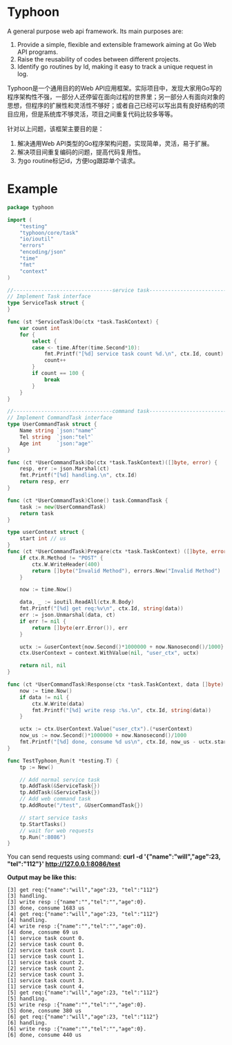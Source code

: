 # Typhoon
A general purpose web api framework. Its main purposes are:
1. Provide a simple, flexible and extensible framework aiming at Go Web API programs.
2. Raise the reusability of codes between different projects.
3. Identify go routines by Id, making it easy to track a unique request in log.

Typhoon是一个通用目的的Web API应用框架。实际项目中，发现大家用Go写的程序架构性不强，一部分人还停留在面向过程的世界里；另一部分人有面向对象的思想，但程序的扩展性和灵活性不够好；或者自己已经可以写出具有良好结构的项目应用，但是系统库不够灵活，项目之间重复代码比较多等等。

针对以上问题，该框架主要目的是：
1. 解决通用Web API类型的Go程序架构问题，实现简单，灵活，易于扩展。
2. 解决项目间重复编码的问题，提高代码复用性。
3. 为go routine标记id，方便log跟踪单个请求。

# Example

```go
package typhoon

import (
	"testing"
	"typhoon/core/task"
	"io/ioutil"
	"errors"
	"encoding/json"
	"time"
	"fmt"
	"context"
)

//--------------------------------service task----------------------------------
// Implement Task interface
type ServiceTask struct {
}

func (st *ServiceTask)Do(ctx *task.TaskContext) {
	var count int
	for {
		select {
		case <- time.After(time.Second*10):
			fmt.Printf("[%d] service task count %d.\n", ctx.Id, count)
			count++
		}
		if count == 100 {
			break
		}
	}
}

//--------------------------------command task----------------------------------
// Implement CommandTask interface
type UserCommandTask struct {
	Name string `json:"name"`
	Tel string 	`json:"tel"`
	Age int 	`json:"age"`
}

func (ct *UserCommandTask)Do(ctx *task.TaskContext)([]byte, error) {
	resp, err := json.Marshal(ct)
	fmt.Printf("[%d] handling.\n", ctx.Id)
	return resp, err
}

func (ct *UserCommandTask)Clone() task.CommandTask {
	task := new(UserCommandTask)
	return task
}

type userContext struct {
	start int // us
}
func (ct *UserCommandTask)Prepare(ctx *task.TaskContext) ([]byte, error) {
	if ctx.R.Method != "POST" {
		ctx.W.WriteHeader(400)
		return []byte("Invalid Method"), errors.New("Invalid Method")
	}

	now := time.Now()

	data, _ := ioutil.ReadAll(ctx.R.Body)
	fmt.Printf("[%d] get req:%v\n", ctx.Id, string(data))
	err := json.Unmarshal(data, ct)
	if err != nil {
		return []byte(err.Error()), err
	}

	uctx := &userContext{now.Second()*1000000 + now.Nanosecond()/1000}
	ctx.UserContext = context.WithValue(nil, "user_ctx", uctx)

	return nil, nil
}

func (ct *UserCommandTask)Response(ctx *task.TaskContext, data []byte) {
	now := time.Now()
	if data != nil {
		ctx.W.Write(data)
		fmt.Printf("[%d] write resp :%s.\n", ctx.Id, string(data))
	}

	uctx := ctx.UserContext.Value("user_ctx").(*userContext)
	now_us := now.Second()*1000000 + now.Nanosecond()/1000
	fmt.Printf("[%d] done, consume %d us\n", ctx.Id, now_us - uctx.start)
}

func TestTyphoon_Run(t *testing.T) {
	tp := New()

	// Add normal service task
	tp.AddTask(&ServiceTask{})
	tp.AddTask(&ServiceTask{})
	// Add web command task
	tp.AddRoute("/test", &UserCommandTask{})

	// start service tasks
	tp.StartTasks()
	// wait for web requests
	tp.Run(":8086")
}
```

You can send requests using command: **curl -d '{"name":"will","age":23, "tel":"112"}' http://127.0.0.1:8086/test**

**Output may be like this:**
```
[3] get req:{"name":"will","age":23, "tel":"112"}
[3] handling.
[3] write resp :{"name":"","tel":"","age":0}.
[3] done, consume 1683 us
[4] get req:{"name":"will","age":23, "tel":"112"}
[4] handling.
[4] write resp :{"name":"","tel":"","age":0}.
[4] done, consume 69 us
[1] service task count 0.
[2] service task count 0.
[2] service task count 1.
[1] service task count 1.
[1] service task count 2.
[2] service task count 2.
[2] service task count 3.
[1] service task count 3.
[1] service task count 4.
[5] get req:{"name":"will","age":23, "tel":"112"}
[5] handling.
[5] write resp :{"name":"","tel":"","age":0}.
[5] done, consume 380 us
[6] get req:{"name":"will","age":23, "tel":"112"}
[6] handling.
[6] write resp :{"name":"","tel":"","age":0}.
[6] done, consume 440 us
```
